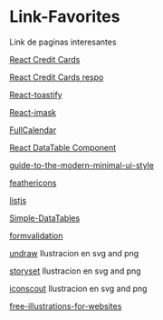 # Link-Favorites
Link de paginas interesantes

[React Credit Cards](https://www.npmjs.com/package/react-credit-cards)

[React Credit Cards respo](https://github.com/amarofashion/react-credit-cards)

[React-toastify](https://fkhadra.github.io/react-toastify/introduction/)

[React-imask](https://github.com/uNmAnNeR/imaskjs/tree/master/packages/react-imask)

[FullCalendar](https://github.com/fullcalendar/fullcalendar)

[React DataTable Component](https://github.com/jbetancur/react-data-table-component#demo-and-examples)

[guide-to-the-modern-minimal-ui-style](https://uxdesign.cc/a-guide-to-the-modern-minimal-ui-style-531ac1e9fbfe)

[feathericons](https://feathericons.com/)

[listjs](https://listjs.com/examples/add-get-remove/)

[Simple-DataTables](https://github.com/fiduswriter/Simple-DataTables)

[formvalidation](https://formvalidation.io/)

[undraw](https://undraw.co/) Ilustracion en svg and png

[storyset](https://storyset.com/) Ilustracion en svg and png

[iconscout](https://iconscout.com/free-illustrations) Ilustracion en svg and png

[free-illustrations-for-websites](https://superdevresources.com/free-illustrations-for-websites/)
